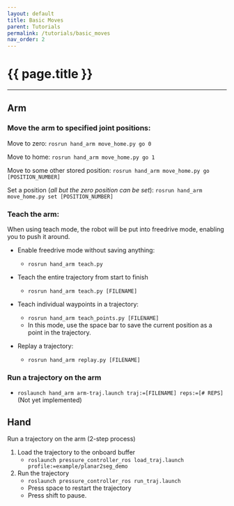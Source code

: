 ```yaml
---
layout: default
title: Basic Moves
parent: Tutorials
permalink: /tutorials/basic_moves
nav_order: 2
---
```


# {{ page.title }}

---

## Arm
### Move the arm to specified joint positions:
Move to zero:
`rosrun hand_arm move_home.py go 0`

Move to home:
`rosrun hand_arm move_home.py go 1`


Move to some other stored position:
`rosrun hand_arm move_home.py go [POSITION_NUMBER]`


Set a position (*all but the zero position can be set*):
`rosrun hand_arm move_home.py set [POSITION_NUMBER]`




### Teach the arm:
When using teach mode, the robot will be put into freedrive mode, enabling you to push it around.

- Enable freedrive mode without saving anything:
   - `rosrun hand_arm teach.py`

- Teach the entire trajectory from start to finish 
   - `rosrun hand_arm teach.py [FILENAME]`

- Teach individual waypoints in a trajectory:
   - `rosrun hand_arm teach_points.py [FILENAME]`
   - In this mode, use the space bar to save the current position as a point in the trajectory.

- Replay a trajectory:
   - `rosrun hand_arm replay.py [FILENAME]`


### Run a trajectory on the arm
   - `roslaunch hand_arm arm-traj.launch traj:=[FILENAME] reps:=[# REPS]` (Not yet implemented)



## Hand
Run a trajectory on the arm (2-step process)
1. Load the trajectory to the onboard buffer
   - `roslaunch pressure_controller_ros load_traj.launch profile:=example/planar2seg_demo`
2. Run the trajectory
   - `roslaunch pressure_controller_ros run_traj.launch`
   - Press space to restart the trajectory
   - Press shift to pause.